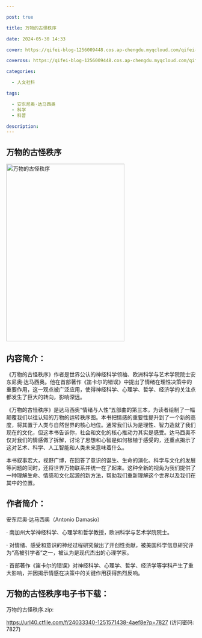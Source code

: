 ```yaml
---

post: true

title: 万物的古怪秩序

date: 2024-05-30 14:33

cover: https://qifei-blog-1256009448.cos.ap-chengdu.myqcloud.com/qifei-blog/s33649548.jpg

coveross: https://qifei-blog-1256009448.cos.ap-chengdu.myqcloud.com/qifei-blog/s33649548.jpg

categories:

  - 人文社科

tags:

  - 安东尼奥·达马西奥
  - 科学
  - 科普

description:
---
```


## 万物的古怪秩序

<img alt="万物的古怪秩序" class="aligncenter loading" data-was-processed="true" decoding="async" fetchpriority="high" height="471" src="https://qifei-blog-1256009448.cos.ap-chengdu.myqcloud.com/qifei-blog/s33649548.jpg" style="cursor: zoom-in;" width="314"/>

## 内容简介：

《万物的古怪秩序》作者是世界公认的神经科学领袖、欧洲科学与艺术学院院士安东尼奥·达马西奥。他在首部著作《笛卡尔的错误》中提出了情绪在理性决策中的重要作用，这一观点被广泛应用，使得神经科学、心理学、哲学、经济学的关注点都发生了巨大的转向，影响深远。

《万物的古怪秩序》是达马西奥“情绪与人性”五部曲的第三本，为读者绘制了一幅颠覆我们以往认知的万物的运转秩序图。本书把情感的重要性提升到了一个新的高度，将其置于人类与自然世界的核心地位。通常我们认为是理性、智力造就了我们现在的文化，但这本书告诉你，社会和文化的核心推动力其实是感受。达马西奥不仅对我们的情感做了拆解，讨论了思想和心智是如何根植于感受的，还重点揭示了这对艺术、科学、人工智能和人类未来意味着什么。

本书叙事宏大，视野广博，在回答了意识的诞生、生命的演化、科学与文化的发展等问题的同时，还将世界万物联系并统一在了起来。这种全新的视角为我们提供了一种理解生命、情感和文化起源的新方法，帮助我们重新理解这个世界以及我们在其中的位置。

## 作者简介：

安东尼奥·达马西奥（Antonio Damasio）

· 南加州大学神经科学、心理学和哲学教授，欧洲科学与艺术学院院士。

· 对情绪、感受和意识的神经过程研究做出了开创性贡献，被美国科学信息研究评为“高被引学者”之一，被认为是现代杰出的心理学家。

· 首部著作《笛卡尔的错误》对神经科学、心理学、哲学、经济学等学科产生了重大影响，并因揭示情感在决策中的关键作用获得热烈反响。

## 万物的古怪秩序电子书下载：

万物的古怪秩序.zip: 

https://url40.ctfile.com/f/24033340-1251571438-4aef8e?p=7827 (访问密码: 7827)
